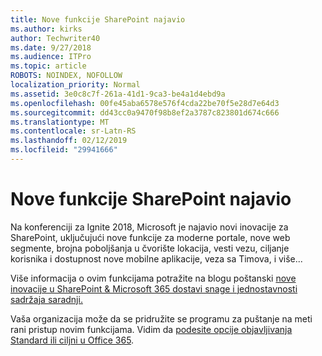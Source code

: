 ```yaml
---
title: Nove funkcije SharePoint najavio
ms.author: kirks
author: Techwriter40
ms.date: 9/27/2018
ms.audience: ITPro
ms.topic: article
ROBOTS: NOINDEX, NOFOLLOW
localization_priority: Normal
ms.assetid: 3e0c8c7f-261a-41d1-9ca3-be4a1d4ebd9a
ms.openlocfilehash: 00fe45aba6578e576f4cda22be70f5e28d7e64d3
ms.sourcegitcommit: dd43cc0a9470f98b8ef2a3787c823801d674c666
ms.translationtype: MT
ms.contentlocale: sr-Latn-RS
ms.lasthandoff: 02/12/2019
ms.locfileid: "29941666"
---
```

# <a name="sharepoint-new-features-announced"></a>Nove funkcije SharePoint najavio

Na konferenciji za Ignite 2018, Microsoft je najavio novi inovacije za SharePoint, uključujući nove funkcije za moderne portale, nove web segmente, brojna poboljšanja u čvorište lokacija, vesti vezu, ciljanje korisnika i dostupnost nove mobilne aplikacije, veza sa Timova, i više...
  
Više informacija o ovim funkcijama potražite na blogu poštanski [nove inovacije u SharePoint &amp; Microsoft 365 dostavi snage i jednostavnosti sadržaja saradnji.](https://go.microsoft.com/fwlink/?linkid=2026502)
  
Vaša organizacija može da se pridružite se programu za puštanje na meti rani pristup novim funkcijama. Vidim da [podesite opcije objavljivanja Standard ili ciljni u Office 365](https://docs.microsoft.com/office365/admin/manage/release-options-in-office-365).
